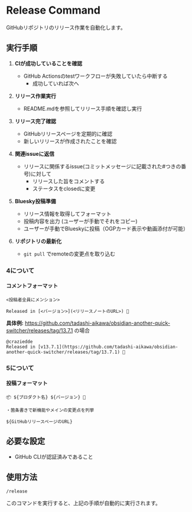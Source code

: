 # Release Command

GitHubリポジトリのリリース作業を自動化します。

## 実行手順

1. **CIが成功していることを確認**
   - GitHub Actionsのtestワークフローが失敗していたら中断する
       - 成功していれば次へ

2. **リリース作業実行**
   - README.mdを参照してリリース手順を確認し実行

3. **リリース完了確認**
   - GitHubリリースページを定期的に確認
   - 新しいリリースが作成されたことを確認

4. **関連issueに返信**
   - リリースに関係するissue(コミットメッセージに記載された#つきの番号)に対して
      - リリースした旨をコメントする
      - ステータスをclosedに変更

5. **Bluesky投稿準備**
   - リリース情報を取得してフォーマット
   - 投稿内容を出力 (ユーザーが手動でそれをコピー)
   - ユーザーが手動でBlueskyに投稿（OGPカード表示や動画添付が可能）

6. **リポジトリの最新化**
   - `git pull` でremoteの変更点を取り込む

### 4について

#### コメントフォーマット

```
<投稿者全員にメンション>

Released in [<バージョン>](<リリースノートのURL>) 🚀 
```

**具体例:** https://github.com/tadashi-aikawa/obsidian-another-quick-switcher/releases/tag/13.7.1 の場合

```
@craziedde 
Released in [v13.7.1](https://github.com/tadashi-aikawa/obsidian-another-quick-switcher/releases/tag/13.7.1) 🚀 
```

### 5について

#### 投稿フォーマット

```
📦 ${プロダクト名} ${バージョン} 🚀

・箇条書きで新機能やメインの変更点を列挙

${GitHubリリースページのURL}
```

## 必要な設定

- GitHub CLIが認証済みであること


## 使用方法

```
/release
```

このコマンドを実行すると、上記の手順が自動的に実行されます。
